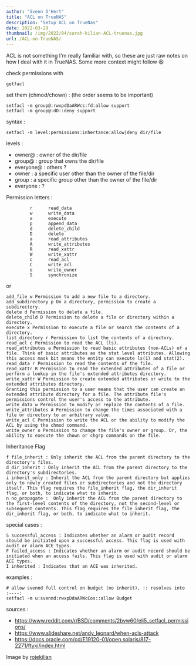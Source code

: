 ```yaml
---
author: "Svenn D'Hert"
title: "ACL on TrueNAS"
description: "Setup ACL on TrueNas"
date: 2022-03-29
thumbnail: /img/2022/04/sarah-kilian-ACL-truenas.jpg
url: /ACL-on-TrueNAS/
---
```


ACL is not something I'm really familiar with, so these are just raw notes on how I deal with it in TrueNAS. Some more context might follow :laughing:

check permissions with
```
getfacl
```


set them (chmod/chown) :  (the order seems to be important)
```
setfacl -m group@:rwxpdDaARWcs:fd:allow support
setfacl -m group@:dD::deny support
```

syntax :
```
setfacl -m level:permissions:inhertance:allow|deny dir/file
```

levels :
- owner@ : owner of the dir/file
- group@ : group that owns the dir/file
- everyone@ : others ?
- owner : a specific user other than the owner of the file/dir
- group : a specific group other than the owner of the file/dir
- everyone : ?

Permission letters :
```
         r      read_data
         w      write_data
         x      execute
         p      append_data
         d      delete_child
         D      delete
         a      read_attributes
         A      write_attributes
         R      read_xattr
         W      write_xattr
         c      read_acl
         C      write_acl
         o      write_owner
         S      synchronize
```

or 
```
add_file w Permission to add a new file to a directory. 
add_subdirectory p On a directory, permission to create a subdirectory. 
delete d Permission to delete a file. 
delete_child D Permission to delete a file or directory within a directory. 
execute x Permission to execute a file or search the contents of a directory. 
list_directory r Permission to list the contents of a directory. 
read_acl c Permission to read the ACL (ls).
read_attributes a Permission to read basic attributes (non-ACLs) of a file. Think of basic attributes as the stat level attributes. Allowing this access mask bit means the entity can execute ls(1) and stat(2).
read_data r Permission to read the contents of the file. 
read_xattr R Permission to read the extended attributes of a file or perform a lookup in the file's extended attributes directory. 
write_xattr W Permission to create extended attributes or write to the extended attributes directory. 
Granting this permission to a user means that the user can create an extended attribute directory for a file. The attribute file's permissions control the user's access to the attribute. 
write_data w Permission to modify or replace the contents of a file. 
write_attributes A Permission to change the times associated with a file or directory to an arbitrary value. 
write_acl C Permission to write the ACL or the ability to modify the ACL by using the chmod command.
write_owner o Permission to change the file's owner or group. Or, the ability to execute the chown or chgrp commands on the file.
```

Inheritance Flag 

```
f file_inherit : Only inherit the ACL from the parent directory to the directory's files. 
d dir_inherit : Only inherit the ACL from the parent directory to the directory's subdirectories. 
i inherit_only : Inherit the ACL from the parent directory but applies only to newly created files or subdirectories and not the directory itself. This flag requires the file_inherit flag, the dir_inherit flag, or both, to indicate what to inherit.
n no_propagate :  Only inherit the ACL from the parent directory to the first-level contents of the directory, not the second-level or subsequent contents. This flag requires the file_inherit flag, the dir_inherit flag, or both, to indicate what to inherit.

```
special cases :
```
S successful_access : Indicates whether an alarm or audit record should be initiated upon a successful access. This flag is used with audit or alarm ACE types. 
F failed_access : Indicates whether an alarm or audit record should be initiated when an access fails. This flag is used with audit or alarm ACE types. 
I inherited : Indicates that an ACE was inherited. 
```

examples : 

```
# allow svennd full control on budget (no inherit), :: resolves into :----:
setfacl -m u:svennd:rwxpDdaARWcCos::allow Budget
```

sources :        
- https://www.reddit.com/r/BSD/comments/2bvw60/eli5_setfacl_permissions/
- https://www.slideshare.net/andy_leonard/when-acls-attack
- https://docs.oracle.com/cd/E19120-01/open.solaris/817-2271/ftyxi/index.html


Image by [rojekilian](https://unsplash.com/@rojekilian)
